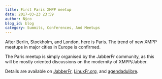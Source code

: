 ```yaml
---
title: First Paris XMPP meetup
date: 2017-03-23 23:59
author: Nÿco
blog_id: blog
category: Summits, Conferences, And Meetups
---
```


After Berlin, Stockholm, and London, here is Paris. The trend of new XMPP meetups in major cities in Europe is confirmed.

The Paris meetup is simply organised by the JabberFr community, as this will be mostly oriented discussions on the modernity of XMPP/Jabber.

Details are available on [JabberFr](https://news.jabberfr.org/2017/03/rencontre-xmpp-le-mardi-28-mars-2017-a-paris/), [LinuxFr.org](https://linuxfr.org/news/rencontre-xmpp-jabber-par-jabberfr-mardi-28-mars-2017-a-19-h-a-paris), and [agendadulibre](http://www.agendadulibre.org/events/13494).
